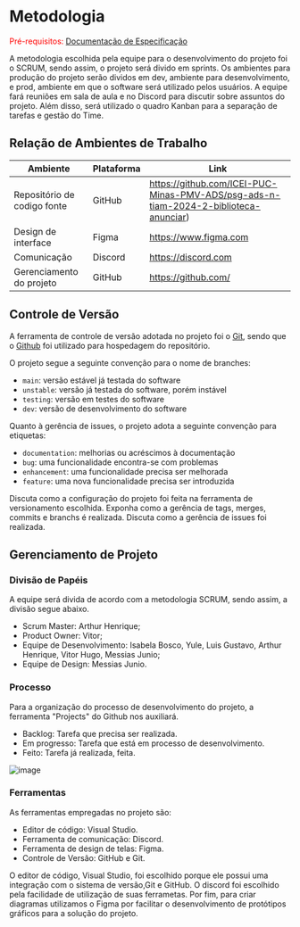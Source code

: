 
# Metodologia

<span style="color:red">Pré-requisitos: <a href="2-Especificação do Projeto.md"> Documentação de Especificação</a></span>

A metodologia escolhida pela equipe para o desenvolvimento do projeto foi o SCRUM, sendo assim, o projeto será divido em sprints. Os ambientes para produção do projeto serão dividos em dev, ambiente para desenvolvimento, e prod, ambiente em que o software será utilizado pelos usuários. A equipe fará reuniões em sala de aula e no Discord para discutir sobre assuntos do projeto. Além disso, será utilizado o quadro Kanban para a separação de tarefas e gestão do Time.

## Relação de Ambientes de Trabalho

| Ambiente | Plataforma | Link       |
|----------|------------|------------|
| Repositório de codigo fonte | GitHub  | https://github.com/ICEI-PUC-Minas-PMV-ADS/psg-ads-n-tiam-2024-2-biblioteca-anunciar)|
| Design de interface  |    Figma | https://www.figma.com |
| Comunicação  | Discord | https://discord.com |
| Gerenciamento do projeto | GitHub    | https://github.com/|

## Controle de Versão

A ferramenta de controle de versão adotada no projeto foi o
[Git](https://git-scm.com/), sendo que o [Github](https://github.com)
foi utilizado para hospedagem do repositório.

O projeto segue a seguinte convenção para o nome de branches:

- `main`: versão estável já testada do software
- `unstable`: versão já testada do software, porém instável
- `testing`: versão em testes do software
- `dev`: versão de desenvolvimento do software

Quanto à gerência de issues, o projeto adota a seguinte convenção para
etiquetas:

- `documentation`: melhorias ou acréscimos à documentação
- `bug`: uma funcionalidade encontra-se com problemas
- `enhancement`: uma funcionalidade precisa ser melhorada
- `feature`: uma nova funcionalidade precisa ser introduzida

Discuta como a configuração do projeto foi feita na ferramenta de versionamento escolhida. Exponha como a gerência de tags, merges, commits e branchs é realizada. Discuta como a gerência de issues foi realizada.

## Gerenciamento de Projeto

### Divisão de Papéis

A equipe será divida de acordo com a metodologia SCRUM, sendo assim, a divisão segue abaixo.
 
- Scrum Master: Arthur Henrique;
- Product Owner: Vitor;
- Equipe de Desenvolvimento: Isabela Bosco, Yule, Luis Gustavo, Arthur Henrique, Vitor Hugo, Messias Junio;
- Equipe de Design: Messias Junio.

### Processo

Para a organização do processo de desenvolvimento do projeto, a ferramenta "Projects" do Github nos auxiliará.

- Backlog: Tarefa que precisa ser realizada.
- Em progresso: Tarefa que está em processo de desenvolvimento.
- Feito: Tarefa já realizada, feita.

![image](https://github.com/user-attachments/assets/8219e23b-7d0d-41b5-a0a7-baabfb0cb3a7)

### Ferramentas

As ferramentas empregadas no projeto são:

- Editor de código: Visual Studio.
- Ferramenta de comunicação: Discord.
- Ferramenta de design de telas: Figma.
- Controle de Versão: GitHub e Git.

O editor de código, Visual Studio, foi escolhido porque ele possui uma integração com o sistema de versão,Git e GitHub. O discord foi escolhido pela facilidade de utilização de suas ferrametas. Por fim, para criar diagramas utilizamos o Figma por facilitar o desenvolvimento de protótipos gráficos para a solução do projeto.
